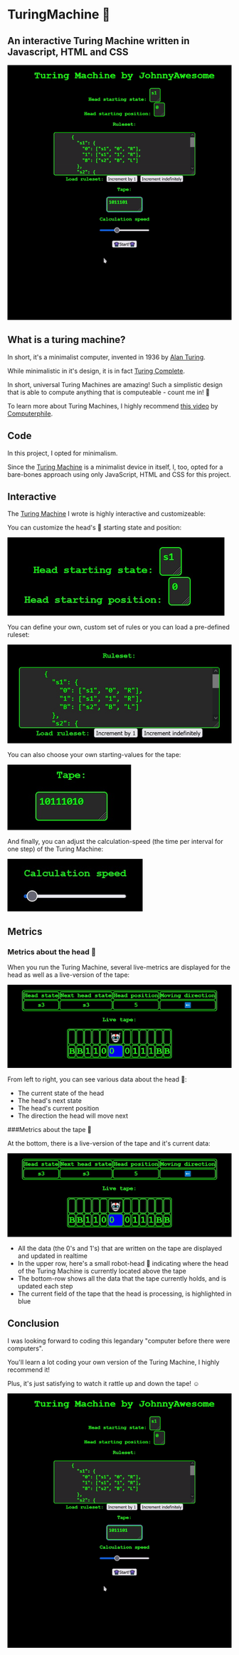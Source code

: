 # TuringMachine 🤖

## An interactive Turing Machine written in Javascript, HTML and CSS

![Interactive Turing Machine](https://github.com/johnnyawesome/TuringMachine/blob/main/Turing%20Machine/DemoImages/InteractiveTuringMachine.gif?raw=true)

## What is a turing machine?

In short, it's a minimalist computer, invented in 1936 by [Alan Turing](https://en.wikipedia.org/wiki/Alan_Turing).

While minimalistic in it's design, it is in fact [Turing Complete](https://en.wikipedia.org/wiki/Turing_completeness).

In short, universal Turing Machines are amazing! Such a simplistic design that is able to compute anything that is computeable - count me in! 🤩

To learn more about Turing Machines, I highly recommend [this video](https://www.youtube.com/watch?v=dNRDvLACg5Q) by [Computerphile](https://www.youtube.com/@Computerphile).

## Code

In this project, I opted for minimalism.

Since the [Turing Machine](https://en.wikipedia.org/wiki/Turing_machine) is a minimalist device in itself, I, too, opted for a bare-bones approach using only JavaScript, HTML and CSS for this project.

## Interactive

The [Turing Machine](https://en.wikipedia.org/wiki/Turing_machine) I wrote is highly interactive and customizeable:

You can customize the head's 🤖 starting state and position:

![Head starting state and position](https://github.com/johnnyawesome/TuringMachine/blob/main/Turing%20Machine/DemoImages/HeadStartingStateAndPosition.jpg?raw=true)

You can define your own, custom set of rules or you can load a pre-defined ruleset:

![Rule Set](https://github.com/johnnyawesome/TuringMachine/blob/main/Turing%20Machine/DemoImages/Ruleset.jpg?raw=true)

You can also choose your own starting-values for the tape:

![Tape starting values](https://github.com/johnnyawesome/TuringMachine/blob/main/Turing%20Machine/DemoImages/TapeStartingValues.jpg?raw=true)

And finally, you can adjust the calculation-speed (the time per interval for one step) of the Turing Machine:

![Calculation-Speed per step](https://github.com/johnnyawesome/TuringMachine/blob/main/Turing%20Machine/DemoImages/CalculationSpeed.jpg?raw=true)

## Metrics

### Metrics about the head 🤖

When you run the Turing Machine, several live-metrics are displayed for the head as well as a live-version of the tape:

![Head and tape live-metrics](https://github.com/johnnyawesome/TuringMachine/blob/main/Turing%20Machine/DemoImages/LiveHeadAndTapeData.gif?raw=true)

From left to right, you can see various data about the head 🤖:

- The current state of the head 
- The head's next state
- The head's current position
- The direction the head will move next

###Metrics about the tape 🤖

At the bottom, there is a live-version of the tape and it's current data:

![Head and tape live-metrics](https://github.com/johnnyawesome/TuringMachine/blob/main/Turing%20Machine/DemoImages/LiveHeadAndTapeData.gif?raw=true)

- All the data (the 0's and 1's) that are written on the tape are displayed and updated in realtime
- In the upper row, here's a small robot-head 🤖 indicating where the head of the Turing Machine is currently located above the tape
- The bottom-row shows all the data that the tape currently holds, and is updated each step
- The current field of the tape that the head is processing, is highlighted in blue

## Conclusion

I was looking forward to coding this legandary "computer before there were computers".

You'll learn a lot coding your own version of the Turing Machine, I highly recommend it!

Plus, it's just satisfying to watch it rattle up and down the tape! ☺

![Interactive Turing Machine](https://github.com/johnnyawesome/TuringMachine/blob/main/Turing%20Machine/DemoImages/InteractiveTuringMachine.gif?raw=true)

